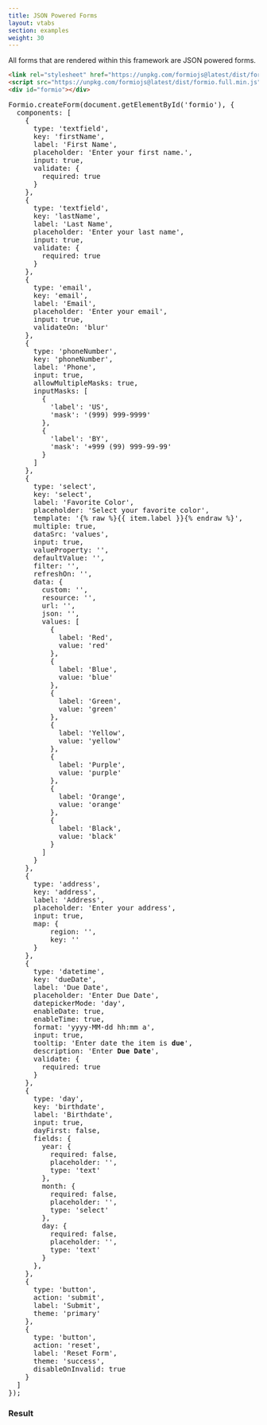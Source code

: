 ```yaml
---
title: JSON Powered Forms
layout: vtabs
section: examples
weight: 30
---
```

All forms that are rendered within this framework are JSON powered forms.

```html
<link rel="stylesheet" href="https://unpkg.com/formiojs@latest/dist/formio.full.min.css">
<script src="https://unpkg.com/formiojs@latest/dist/formio.full.min.js"></script>
<div id="formio"></div>
```

<div class="row">
<div class="col col-sm-6">

<pre>
Formio.createForm(document.getElementById('formio'), {
  components: [
    {
      type: 'textfield',
      key: 'firstName',
      label: 'First Name',
      placeholder: 'Enter your first name.',
      input: true,
      validate: {
        required: true
      }
    },
    {
      type: 'textfield',
      key: 'lastName',
      label: 'Last Name',
      placeholder: 'Enter your last name',
      input: true,
      validate: {
        required: true
      }
    },
    {
      type: 'email',
      key: 'email',
      label: 'Email',
      placeholder: 'Enter your email',
      input: true,
      validateOn: 'blur'
    },
    {
      type: 'phoneNumber',
      key: 'phoneNumber',
      label: 'Phone',
      input: true,
      allowMultipleMasks: true,
      inputMasks: [
        {
          'label': 'US',
          'mask': '(999) 999-9999'
        },
        {
          'label': 'BY',
          'mask': '+999 (99) 999-99-99'
        }
      ]
    },
    {
      type: 'select',
      key: 'select',
      label: 'Favorite Color',
      placeholder: 'Select your favorite color',
      template: '<span>{% raw %}{{ item.label }}{% endraw %}</span>',
      multiple: true,
      dataSrc: 'values',
      input: true,
      valueProperty: '',
      defaultValue: '',
      filter: '',
      refreshOn: '',
      data: {
        custom: '',
        resource: '',
        url: '',
        json: '',
        values: [
          {
            label: 'Red',
            value: 'red'
          },
          {
            label: 'Blue',
            value: 'blue'
          },
          {
            label: 'Green',
            value: 'green'
          },
          {
            label: 'Yellow',
            value: 'yellow'
          },
          {
            label: 'Purple',
            value: 'purple'
          },
          {
            label: 'Orange',
            value: 'orange'
          },
          {
            label: 'Black',
            value: 'black'
          }
        ]
      }
    },
    {
      type: 'address',
      key: 'address',
      label: 'Address',
      placeholder: 'Enter your address',
      input: true,
      map: {
          region: '',
          key: ''
      }
    },
    {
      type: 'datetime', 
      key: 'dueDate', 
      label: 'Due Date', 
      placeholder: 'Enter Due Date',
      datepickerMode: 'day',
      enableDate: true,
      enableTime: true,
      format: 'yyyy-MM-dd hh:mm a', 
      input: true, 
      tooltip: 'Enter date the item is <strong>due</strong>', 
      description: 'Enter <strong>Due Date</strong>',
      validate: {
        required: true
      }
    },
    {
      type: 'day',
      key: 'birthdate',
      label: 'Birthdate',
      input: true,
      dayFirst: false,
      fields: {
        year: {
          required: false,
          placeholder: '',
          type: 'text'
        },
        month: {
          required: false,
          placeholder: '',
          type: 'select'
        },
        day: {
          required: false,
          placeholder: '',
          type: 'text'
        }
      },
    },
    {
      type: 'button',
      action: 'submit',
      label: 'Submit',
      theme: 'primary'
    },
    {
      type: 'button',
      action: 'reset',
      label: 'Reset Form',
      theme: 'success',
      disableOnInvalid: true
    }
  ]
});
</pre>

</div>
<div class="col col-sm-6">
<h3>Result</h3>
<div class="card card-body bg-light">
<div id="formio"></div>
<script type="text/javascript">
Formio.createForm(document.getElementById('formio'), {
  components: [
    {
      type: 'textfield',
      key: 'firstName',
      label: 'First Name',
      placeholder: 'Enter your first name.',
      input: true,
      validate: {
        required: true
      }
    },
    {
      type: 'textfield',
      key: 'lastName',
      label: 'Last Name',
      placeholder: 'Enter your last name',
      input: true,
      validate: {
        required: true
      }
    },
    {
      type: 'email',
      key: 'email',
      label: 'Email',
      placeholder: 'Enter your email',
      input: true,
      validateOn: 'blur'
    },
    {
      type: 'phoneNumber',
      key: 'phoneNumber',
      label: 'Phone',
      input: true,
      allowMultipleMasks: true,
      inputMasks: [
        {
          'label': 'US',
          'mask': '(999) 999-9999'
        },
        {
          'label': 'BY',
          'mask': '+999 (99) 999-99-99'
        }
      ]
    },
    {
      type: 'select',
      key: 'select',
      label: 'Favorite Color',
      placeholder: 'Select your favorite color',
      template: '<span>{% raw %}{{ item.label }}{% endraw %}</span>',
      multiple: true,
      dataSrc: 'values',
      input: true,
      valueProperty: '',
      defaultValue: '',
      filter: '',
      refreshOn: '',
      data: {
        custom: '',
        resource: '',
        url: '',
        json: '',
        values: [
          {
            label: 'Red',
            value: 'red'
          },
          {
            label: 'Blue',
            value: 'blue'
          },
          {
            label: 'Green',
            value: 'green'
          },
          {
            label: 'Yellow',
            value: 'yellow'
          },
          {
            label: 'Purple',
            value: 'purple'
          },
          {
            label: 'Orange',
            value: 'orange'
          },
          {
            label: 'Black',
            value: 'black'
          }
        ]
      }
    },
    {
      type: 'address',
      key: 'address',
      label: 'Address',
      placeholder: 'Enter your address',
      input: true,
      map: {
          region: '',
          key: ''
      }
    },
    {
      type: 'datetime', 
      key: 'dueDate', 
      label: 'Due Date', 
      placeholder: 'Enter Due Date',
      datepickerMode: 'day',
      enableDate: true,
      enableTime: true,
      format: 'yyyy-MM-dd hh:mm a', 
      input: true, 
      tooltip: 'Enter date the item is <strong>due</strong>', 
      description: 'Enter <strong>Due Date</strong>',
      validate: {
        required: true
      }
    },
    {
      type: 'day',
      key: 'birthdate',
      label: 'Birthdate',
      input: true,
      dayFirst: false,
      fields: {
        year: {
          required: false,
          placeholder: '',
          type: 'text'
        },
        month: {
          required: false,
          placeholder: '',
          type: 'select'
        },
        day: {
          required: false,
          placeholder: '',
          type: 'text'
        }
      },
    },
    {
      type: 'button',
      action: 'submit',
      label: 'Submit',
      theme: 'primary'
    },
     {
       type: 'button',
       action: 'reset',
       label: 'Reset Form',
       theme: 'success',
       disableOnInvalid: true
     }
  ]
}).then(function(form) {
  form.on('change', function(changed) {
    console.log('Changed!', changed);
  });
  
  form.on('submit', function(submission) {
    console.log('Submitted!', submission);
  });
});
</script>
</div>
</div>
</div>



